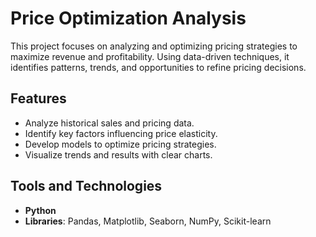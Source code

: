 # Price Optimization Analysis

This project focuses on analyzing and optimizing pricing strategies to maximize revenue and profitability. Using data-driven techniques, it identifies patterns, trends, and opportunities to refine pricing decisions.

## Features
- Analyze historical sales and pricing data.
- Identify key factors influencing price elasticity.
- Develop models to optimize pricing strategies.
- Visualize trends and results with clear charts.

## Tools and Technologies
- **Python**
- **Libraries**: Pandas, Matplotlib, Seaborn, NumPy, Scikit-learn
